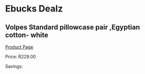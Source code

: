 
# Ebucks Dealz
## Volpes Standard pillowcase pair ,Egyptian cotton- white
[Product Page](https://www.ebucks.com/web/shop/productSelected.do?prodId=212917654&catId=714893646)

Price: R229.00

Savings: 


	